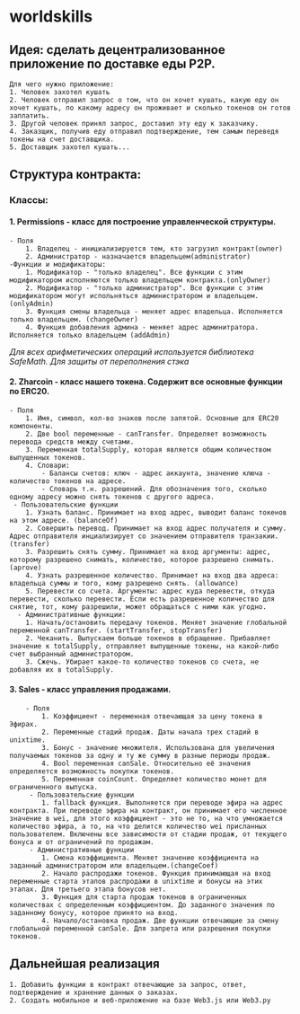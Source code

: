 # worldskills
## Идея: сделать децентрализованное приложение по доставке еды P2P. 
    Для чего нужно приложение:
    1. Человек захотел кушать
    2. Человек отправил запрос о том, что он хочет кушать, какую еду он хочет кушать, по какому адресу он проживает и сколько токенов он готов заплатить.
    3. Другой человек принял запрос, доставил эту еду к заказчику.
    4. Заказщик, получив еду отправил подтверждение, тем самым переведя токены на счет доставщика.
    5. Доставщик захотел кушать...
## Структура контракта: 
### Классы:
#### 1. Permissions - класс для построение управленческой структуры.
    - Поля
        1. Владелец - инициализируется тем, кто загрузил контракт(owner)
        2. Администратор - назначается владельцем(administrator)
    -Функции и модификаторы:
        1. Модификатор - "только владелец". Все функции с этим модификатором исполняются только владельцем контракта.(onlyOwner)
        2. Модификатор - "только администратор". Все функции с этим модификатором могут испольняться администратором и владельцем.(onlyAdmin)
        3. Функция смены владельца - меняет адрес владельца. Исполняется только владельцем. (changeOwner)
        4. Функция добавления админа - меняет адрес админитратора. Исполняется только владельцем (addAdmin)
*Для всех арифметических операций используется библиотека SafeMath. Для защиты от переполнения стэка*
#### 2. Zharcoin - класс нашего токена. Содержит все основные функции по ERC20.
    
    - Поля
        1. Имя, символ, кол-во знаков после запятой. Основные для ERC20 компоненты.
        2. Две bool переменные - canTransfer. Определяет возможность перевода средств между счетами.
        3. Переменная totalSupply, которая является общим количеством выпущенных токенов. 
        4. Словари:
            - Балансы счетов: ключ - адрес аккаунта, значение ключа - количество токенов на адресе.
            - Словарь т.н. разрешений. Для обозначения того, сколько одному адресу можно снять токенов с другого адреса.
     - Пользовательские функции
        1. Узнать баланс. Принимает на вход адрес, выводит баланс токенов на этом адресе. (balanceOf)
        2. Совершить перевод. Принимает на вход адрес получателя и сумму. Адрес отправителя инциализирует со значением отправителя транзакии. (transfer)
        3. Разрешить снять сумму. Принимает на вход аргументы: адрес, которому разрешено снимать, количество, которое разрешено снимать. (aprove)
        4. Узнать разрешенное количество. Принимает на вход два адреса: владельца суммы и того, кому разрешено снять. (allowance)
        5. Перевести со счета. Аргументы: адрес куда перевести, откуда перевести, сколько перевести. Если есть разрешенное количество для снятие, тот, кому разрешили, может обращаться с ними как угодно.
      - Административные функции:
        1. Начать/остановить передачу токенов. Меняет значение глобальной переменной canTransfer. (startTransfer, stopTransfer)
        2. Чеканить. Выпускаем больше токенов в обращение. Прибавляет значение к totalSupply, отправляет выпущенные токены, на какой-либо счет выбранный администратором.
        3. Сжечь. Убирает какое-то количество токенов со счета, не добавляя их в totalSupply.
 #### 3. Sales - класс управления продажами.
        - Поля
            1. Коэффициент - переменная отвечающая за цену токена в Эфирах.
            2. Переменные стадий продаж. Даты начала трех стадий в unixtime.
            3. Бонус - значение множителя. Использована для увеличения получаемых токенов за одну и ту же сумму в разные периоды продаж.
            4. Bool переменная canSale. Относительно её значения определяется возможность покупки токенов.
            5. Переменная coinCount. Определяет количество монет для ограниченного выпуска.
         - Пользовательские функции
            1. fallback функция. Выполняется при переводе эфира на адрес контракта. При переводе эфира на контракт, он принимает его численное значение в wei, для этого коэффициент - это не то, на что умножается количество эфира, а то, на что делится количество wei присланных пользователем. Включены все зависимости от стадии продаж, от текущего бонуса и от ограничений по продажам.
         - Административные функции
            1. Смена коэффициента. Меняет значение коэффициента на заданный администратором или владельцем.(changeCoef)
            2. Начало распродажи токенов. Функция принимающая на вход переменные старта этапов распродажи в unixtime и бонусы на этих этапах. Для третьего этапа бонусов нет.
            3. Функция для старта продаж токенов в ограниченных количествах с определенным коэффициентом. До заданного значения по заданному бонусу, которое принято на вход.
            4. Начало/остановка продаж. Две функции отвечающие за смену глобальной переменной canSale. Для запрета или разрешения покупки токенов.

## Дальнейшая реализация 
    1. Добавить функции в контракт отвечающие за запрос, ответ, подтверждение и хранение данных о заказах.
    2. Создать мобильное и веб-приложение на базе Web3.js или Web3.py
    
    






